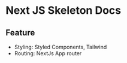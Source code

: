 # Next JS Skeleton Docs

## Feature
-   Styling: Styled Components, Tailwind 
-   Routing: NextJs App router
